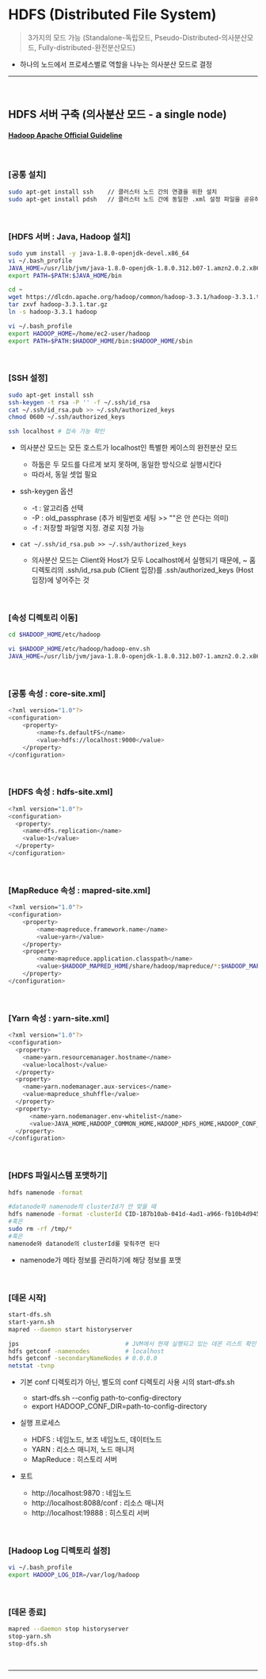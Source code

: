 # HDFS (Distributed File System)
> 3가지의 모드 가능 (Standalone-독립모드, Pseudo-Distributed-의사분산모드, Fully-distributed-완전분산모드)
* 하나의 노드에서 프로세스별로 역할을 나누는 의사분산 모드로 결정 

<hr>
<br>

## HDFS 서버 구축 (의사분산 모드 - a single node)
#### [Hadoop Apache Official Guideline](https://hadoop.apache.org/docs/stable/hadoop-project-dist/hadoop-common/SingleCluster.html#Installing_Software)

<br>

### [공통 설치]
```bash
sudo apt-get install ssh    // 클러스터 노드 간의 연결을 위한 설치      
sudo apt-get install pdsh   // 클러스터 노드 간에 동일한 .xml 설정 파일을 공유하기 위한 설치 >> 클라우데라 매니저와 같은 클러스터 관리 도구가 매우 유용!
```

<br>

### [HDFS 서버 : Java, Hadoop 설치]
```bash
sudo yum install -y java-1.8.0-openjdk-devel.x86_64
vi ~/.bash_profile
JAVA_HOME=/usr/lib/jvm/java-1.8.0-openjdk-1.8.0.312.b07-1.amzn2.0.2.x86_64
export PATH=$PATH:$JAVA_HOME/bin

cd ~
wget https://dlcdn.apache.org/hadoop/common/hadoop-3.3.1/hadoop-3.3.1.tar.gz
tar zxvf hadoop-3.3.1.tar.gz
ln -s hadoop-3.3.1 hadoop

vi ~/.bash_profile
export HADOOP_HOME=/home/ec2-user/hadoop
export PATH=$PATH:$HADOOP_HOME/bin:$HADOOP_HOME/sbin
```

<br>

### [SSH 설정]
```bash
sudo apt-get install ssh
ssh-keygen -t rsa -P '' -f ~/.ssh/id_rsa
cat ~/.ssh/id_rsa.pub >> ~/.ssh/authorized_keys
chmod 0600 ~/.ssh/authorized_keys

ssh localhost # 접속 가능 확인
```
* 의사분산 모드는 모든 호스트가 localhost인 특별한 케이스의 완전분산 모드
  * 하둡은 두 모드를 다르게 보지 못하며, 동일한 방식으로 실행시킨다
  * 따라서, 동일 셋업 필요

* ssh-keygen 옵션
  * -t : 알고리즘 선택
  * -P : old_passphrase (추가 비밀번호 세팅 >> ""은 안 쓴다는 의미)
  * -f : 저장할 파일명 지정. 경로 지정 가능

* `cat ~/.ssh/id_rsa.pub >> ~/.ssh/authorized_keys`
  * 의사분산 모드는 Client와 Host가 모두 Localhost에서 실행되기 때문에, ~ 홈 디렉토리의 .ssh/id_rsa.pub (Client 입장)를 .ssh/authorized_keys (Host 입장)에 넣어주는 것

<br>

### [속성 디렉토리 이동]
```bash
cd $HADOOP_HOME/etc/hadoop

vi $HADOOP_HOME/etc/hadoop/hadoop-env.sh
JAVA_HOME=/usr/lib/jvm/java-1.8.0-openjdk-1.8.0.312.b07-1.amzn2.0.2.x86_64
```

<br>

### [공통 속성 : core-site.xml]
```bash
<?xml version="1.0"?>
<configuration>
    <property>
        <name>fs.defaultFS</name>
        <value>hdfs://localhost:9000</value>
    </property>
</configuration>
```

<br>

### [HDFS 속성 : hdfs-site.xml]
```bash
<?xml version="1.0"?>
<configuration>
  <property>
    <name>dfs.replication</name>
    <value>1</value>
  </property>
</configuration>
```

<br>

### [MapReduce 속성 : mapred-site.xml]
```bash
<?xml version="1.0"?>
<configuration>
    <property>
        <name>mapreduce.framework.name</name>
        <value>yarn</value>
    </property>
    <property>
        <name>mapreduce.application.classpath</name>
        <value>$HADOOP_MAPRED_HOME/share/hadoop/mapreduce/*:$HADOOP_MAPRED_HOME/share/hadoop/mapreduce/lib/*</value>
    </property>
</configuration>
```

<br>

### [Yarn 속성 : yarn-site.xml]
```bash
<?xml version="1.0"?>
<configuration>
  <property>
    <name>yarn.resourcemanager.hostname</name>
    <value>localhost</value>
  </property>
  <property>
    <name>yarn.nodemanager.aux-services</name>
    <value>mapreduce_shuhffle</value>
  </property>
  <property>
      <name>yarn.nodemanager.env-whitelist</name>
      <value>JAVA_HOME,HADOOP_COMMON_HOME,HADOOP_HDFS_HOME,HADOOP_CONF_DIR,CLASSPATH_PREPEND_DISTCACHE,HADOOP_YARN_HOME,HADOOP_HOME,PATH,LANG,TZ,HADOOP_MAPRED_HOME</value>
  </property>
</configuration>
```

<br>

### [HDFS 파일시스템 포맷하기]
```bash
hdfs namenode -format

#datanode와 namenode의 clusterId가 안 맞을 때
hdfs namenode -format -clusterId CID-187b10ab-041d-4ad1-a966-fb10b4d945ac 
#혹은
sudo rm -rf /tmp/*
#혹은
namenode와 datanode의 clusterId를 맞춰주면 된다
```
* namenode가 메타 정보를 관리하기에 해당 정보를 포맷

<br>

### [데몬 시작]
```bash
start-dfs.sh
start-yarn.sh
mapred --daemon start historyserver

jps                              # JVM에서 현재 실행되고 있는 데몬 리스트 확인 >> NameNode, SecondaryNameNode, DataNode, ResourceManager 확인 가능
hdfs getconf -namenodes          # localhost
hdfs getconf -secondaryNameNodes # 0.0.0.0
netstat -tvnp
```
* 기본 conf 디렉토리가 아닌, 별도의 conf 디렉토리 사용 시의 start-dfs.sh 
  * start-dfs.sh --config path-to-config-directory
  * export HADOOP_CONF_DIR=path-to-config-directory

* 실행 프로세스
  * HDFS : 네임노드, 보조 네임노드, 데이터노드
  * YARN : 리소스 매니저, 노드 매니저
  * MapReduce : 히스토리 서버

* 포트
  * http://localhost:9870       : 네임노드
  * http://localhost:8088/conf  : 리소스 매니저
  * http://localhost:19888      : 히스토리 서버

<br>

### [Hadoop Log 디렉토리 설정]
```bash
vi ~/.bash_profile
export HADOOP_LOG_DIR=/var/log/hadoop
```

<br>

### [데몬 종료]
```bash
mapred --daemon stop historyserver
stop-yarn.sh
stop-dfs.sh
```

<br>
<hr>
<br>
